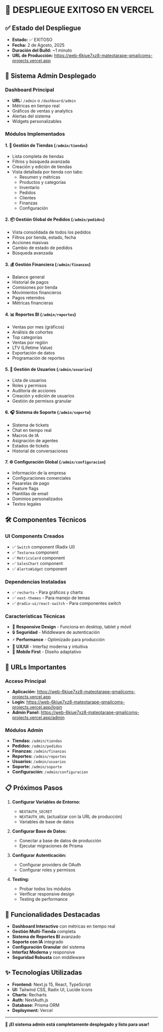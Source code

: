 # 🎉 DESPLIEGUE EXITOSO EN VERCEL

## ✅ Estado del Despliegue
- **Estado:** ✅ EXITOSO
- **Fecha:** 2 de Agosto, 2025
- **Duración del Build:** ~1 minuto
- **URL de Producción:** https://web-6kiue7xz8-mateotarape-gmailcoms-projects.vercel.app

## 🚀 Sistema Admin Desplegado

### Dashboard Principal
- **URL:** `/admin` o `/dashboard/admin`
- Métricas en tiempo real
- Gráficos de ventas y analytics
- Alertas del sistema
- Widgets personalizables

### Módulos Implementados

#### 1. 🏪 Gestión de Tiendas (`/admin/tiendas`)
- Lista completa de tiendas
- Filtros y búsqueda avanzada
- Creación y edición de tiendas
- Vista detallada por tienda con tabs:
  - Resumen y métricas
  - Productos y categorías
  - Inventario
  - Pedidos
  - Clientes
  - Finanzas
  - Configuración

#### 2. 📦 Gestión Global de Pedidos (`/admin/pedidos`)
- Vista consolidada de todos los pedidos
- Filtros por tienda, estado, fecha
- Acciones masivas
- Cambio de estado de pedidos
- Búsqueda avanzada

#### 3. 💰 Gestión Financiera (`/admin/finanzas`)
- Balance general
- Historial de pagos
- Comisiones por tienda
- Movimientos financieros
- Pagos retenidos
- Métricas financieras

#### 4. 📊 Reportes BI (`/admin/reportes`)
- Ventas por mes (gráficos)
- Análisis de cohortes
- Top categorías
- Ventas por región
- LTV (Lifetime Value)
- Exportación de datos
- Programación de reportes

#### 5. 👥 Gestión de Usuarios (`/admin/usuarios`)
- Lista de usuarios
- Roles y permisos
- Auditoría de acciones
- Creación y edición de usuarios
- Gestión de permisos granular

#### 6. 🎧 Sistema de Soporte (`/admin/soporte`)
- Sistema de tickets
- Chat en tiempo real
- Macros de IA
- Asignación de agentes
- Estados de tickets
- Historial de conversaciones

#### 7. ⚙️ Configuración Global (`/admin/configuracion`)
- Información de la empresa
- Configuraciones comerciales
- Pasarelas de pago
- Feature flags
- Plantillas de email
- Dominios personalizados
- Textos legales

## 🛠️ Componentes Técnicos

### UI Components Creados
- ✅ `Switch` component (Radix UI)
- ✅ `Textarea` component
- ✅ `MetricsCard` component
- ✅ `SalesChart` component
- ✅ `AlertsWidget` component

### Dependencias Instaladas
- ✅ `recharts` - Para gráficos y charts
- ✅ `next-themes` - Para manejo de temas
- ✅ `@radix-ui/react-switch` - Para componentes switch

### Características Técnicas
- 🎨 **Responsive Design** - Funciona en desktop, tablet y móvil
- 🔒 **Seguridad** - Middleware de autenticación
- ⚡ **Performance** - Optimizado para producción
- 🎯 **UX/UI** - Interfaz moderna y intuitiva
- 📱 **Mobile First** - Diseño adaptativo

## 🔗 URLs Importantes

### Acceso Principal
- **Aplicación:** https://web-6kiue7xz8-mateotarape-gmailcoms-projects.vercel.app
- **Login:** https://web-6kiue7xz8-mateotarape-gmailcoms-projects.vercel.app/login
- **Admin Panel:** https://web-6kiue7xz8-mateotarape-gmailcoms-projects.vercel.app/admin

### Módulos Admin
- **Tiendas:** `/admin/tiendas`
- **Pedidos:** `/admin/pedidos`
- **Finanzas:** `/admin/finanzas`
- **Reportes:** `/admin/reportes`
- **Usuarios:** `/admin/usuarios`
- **Soporte:** `/admin/soporte`
- **Configuración:** `/admin/configuracion`

## 📋 Próximos Pasos

1. **Configurar Variables de Entorno:**
   - `NEXTAUTH_SECRET`
   - `NEXTAUTH_URL` (actualizar con la URL de producción)
   - Variables de base de datos

2. **Configurar Base de Datos:**
   - Conectar a base de datos de producción
   - Ejecutar migraciones de Prisma

3. **Configurar Autenticación:**
   - Configurar providers de OAuth
   - Configurar roles y permisos

4. **Testing:**
   - Probar todos los módulos
   - Verificar responsive design
   - Testing de performance

## 🎯 Funcionalidades Destacadas

- **Dashboard Interactivo** con métricas en tiempo real
- **Gestión Multi-Tienda** completa
- **Sistema de Reportes BI** avanzado
- **Soporte con IA** integrado
- **Configuración Granular** del sistema
- **Interfaz Moderna** y responsive
- **Seguridad Robusta** con middleware

## ✨ Tecnologías Utilizadas

- **Frontend:** Next.js 15, React, TypeScript
- **UI:** Tailwind CSS, Radix UI, Lucide Icons
- **Charts:** Recharts
- **Auth:** NextAuth.js
- **Database:** Prisma ORM
- **Deployment:** Vercel

---

**🎉 ¡El sistema admin está completamente desplegado y listo para usar!**